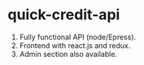 # quick-credit-api
1. Fully functional API (node/Epress).
2. Frontend with react.js and redux.
3. Admin section also available.